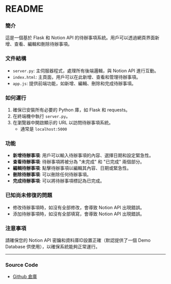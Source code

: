 # README

### 簡介
這是一個基於 Flask 和 Notion API 的待辦事項系統。用戶可以透過網頁界面新增、查看、編輯和刪除待辦事項。

### 文件結構
- `server.py`: 主伺服器程式，處理所有後端邏輯，與 Notion API 進行互動。
- `index.html`: 主頁面，用戶可以在此新增、查看和管理待辦事項。
- `app.js`: 提供前端功能，如新增、編輯、刪除和完成待辦事項。

### 如何運行
1. 確保已安裝所有必要的 Python 庫，如 Flask 和 requests。
2. 在終端機中執行 `server.py`。
3. 在瀏覽器中開啟顯示的 URL 以訪問待辦事項系統。
    - 通常是 `localhost:5000`

### 功能
- **新增待辦事項**: 用戶可以輸入待辦事項的內容、選擇日期和設定緊急性。
- **查看待辦事項**: 待辦事項將被分為 "未完成" 和 "已完成" 兩個部分。
- **編輯待辦事項**: 點擊待辦事項以編輯其內容、日期或緊急性。
- **刪除待辦事項**: 可以刪除任何待辦事項。
- **完成待辦事項**: 可以將待辦事項標記為已完成。

### 已知尚未修復的問題
- 修改待辦事項時，如沒有全部修改，會導致 Notion API 出現錯誤。
- 添加待辦事項時，如沒有全部填寫，會導致 Notion API 出現錯誤。

### 注意事項
請確保您的 Notion API 密鑰和資料庫ID設置正確（默認提供了一個 Demo Database 供使用），以確保系統能夠正常運行。

---

### Source Code

- [Github 倉庫](https://github.com/bs10081/todoAjax)